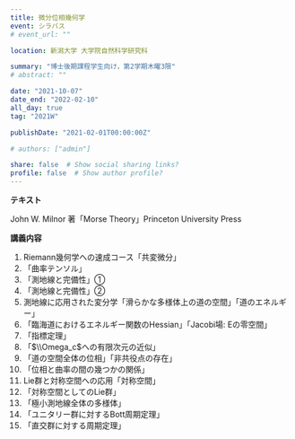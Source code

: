 ```yaml
---
title: 微分位相幾何学
event: シラバス
# event_url: ""

location: 新潟大学 大学院自然科学研究科

summary: "博士後期課程学生向け，第2学期木曜3限"
# abstract: ""

date: "2021-10-07"
date_end: "2022-02-10"
all_day: true
tag: "2021W"

publishDate: "2021-02-01T00:00:00Z"

# authors: ["admin"]

share: false  # Show social sharing links?
profile: false  # Show author profile?
---
```


**テキスト**

John W. Milnor 著「Morse Theory」Princeton University Press

**講義内容**

1. Riemann幾何学への速成コース「共変微分」
2. 「曲率テンソル」
3. 「測地線と完備性」①
4. 「測地線と完備性」②
5. 測地線に応用された変分学「滑らかな多様体上の道の空間」「道のエネルギー」
6. 「臨海道におけるエネルギー関数のHessian」「Jacobi場: Eの零空間」
7. 「指標定理」
8. 「$\\Omega_c$への有限次元の近似」
9. 「道の空間全体の位相」「非共役点の存在」
10. 「位相と曲率の間の幾つかの関係」
11. Lie群と対称空間への応用「対称空間」
12. 「対称空間としてのLie群」
13. 「極小測地線全体の多様体」
14. 「ユニタリー群に対するBott周期定理」
15. 「直交群に対する周期定理」
